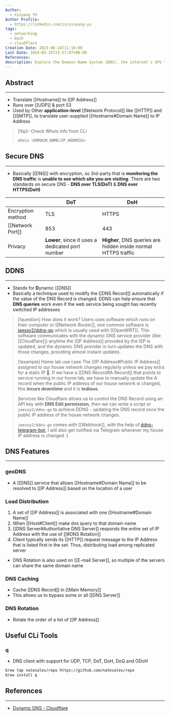 ```yaml
---
Author:
  - Xinyang YU
Author Profile:
  - https://linkedin.com/in/xinyang-yu
tags:
  - networking
  - bash
  - cloudflare
Creation Date: 2023-08-14T11:18:00
Last Date: 2024-05-15T23:57:07+08:00
References: 
description: Explore the Domain Name System (DNS), the internet's GPS that translates human-readable website names into machine-friendly IP addresses.
---
```

## Abstract
---
- Translate [[Hostname]] to [[IP Address]]
- Runs over [[UDP]] & port 53
- Used by Other **application-level** [[Network Protocol]] like [[HTTP]] and [[SMTP]], to translate user-supplied [[Hostname#Domain Name]] to IP Address

>[!tip]- Check Whois info from CLi
> ```bash
> whois <DOMAIN_NAME/IP_ADDRESS>
> ```


## Secure DNS
---
- Basically [[DNS]] with encryption, so 3rd-party that is **monitoring the DNS traffic** is **unable to see which site you are visiting**. There are two standards on secure DNS - **DNS over TLS(DoT)** & **DNS over HTTPS(DoH)**


|                   | DoT                                              | DoH                                                            |
| ----------------- | ------------------------------------------------ | -------------------------------------------------------------- |
| Encryption method | TLS                                              | HTTPS                                                          |
| [[Network Port]]  | 853                                              | 443                                                            |
| Privacy           | **Lower**, since it uses a dedicated port number | **Higher**, DNS queries are hidden inside normal HTTPS traffic |


## DDNS
---
- Stands for **D**ynamic [[DNS]]
- Basically a technique used to modify the [[DNS Record]] automatically if the value of the DNS Record is changed. DDNS can help ensure that **DNS queries** work even if the web service being sought has recently switched IP addresses

>[!question] How does it work?
> Users uses software which runs on their computer or [[Network Router]], one common software is [jeessy2/ddns-go](https://github.com/jeessy2/ddns-go) which is usually used with [[OpenWRT]]. This software communicates with the dynamic DNS service provider (like [[Cloudflare]]) anytime the [[IP Address]] provided by the ISP is updated, and the dynamic DNS provider in turn updates the DNS with those changes, providing almost instant updates.

>[!example] Home lab use case
> The [[IP Address#Public IP Address]] assigned to our house network changes regularly unless we pay extra for a static IP 💸. If we have a [[DNS Record#A Record]] that points to service running in our home lab, we have to manually update the A record when the public IP address of our house network is changed, this **incurs downtime** and it is **tedious**. 
> 
> Services like Cloudflare allows us to control the DNS Record using an API key with **DNS Edit permission**, then we can write a script or `jeessy2/ddns-go` to achieve DDNS - updating the DNS record once the public IP address of the house network changes.
> 
> `jeessy2/ddns-go` comes with [[Webhook]], with the help of [ddns-telegram-bot](https://github.com/WingLim/ddns-telegram-bot), I will also get notified via Telegram whenever my house IP address is changed :)



## DNS Features
---
### geoDNS
- A [[DNS]] service that allows [[Hostname#Domain Name]] to be resolved to [[IP Address]] based on the location of a user

### Load Distribution 
1. A set of  [[IP Address]] is associated with one [[Hostname#Domain Name]] 
2. When [[Host#Client]] make dns query to that domain name
3. [[DNS Server#Authoritative DNS Server]] responds the entire set of IP Address with the use of [[#DNS Rotation]]
4. Client typically sends its [[HTTP]] request message to the IP Address that is listed first in the set. Thus, distributing load among replicated server

- DNS Rotation is also used on [[E-mail Server]], so multiple of the servers can share the same domain name

### DNS Caching
- Cache [[DNS Record]] in [[Main Memory]]
- This allows us to bypass some or all [[DNS Server]]

### DNS Rotation
- Rotate the order of a list of [[IP Address]]



## Useful CLi Tools
### q
- DNS client with support for UDP, TCP, DoT, DoH, DoQ and ODoH
```bash
brew tap natesales/repo https://github.com/natesales/repo
brew install q
```


## References
---
- [Dynamic DNS - Cloudflare](https://www.cloudflare.com/en-gb/learning/network-layer/what-is-a-router/)